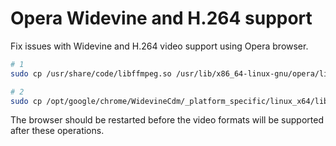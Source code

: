 # Opera Widevine and H.264 support

Fix issues with Widevine and H.264 video support using Opera browser.

```sh
# 1
sudo cp /usr/share/code/libffmpeg.so /usr/lib/x86_64-linux-gnu/opera/libffmpeg.so

# 2
sudo cp /opt/google/chrome/WidevineCdm/_platform_specific/linux_x64/libwidevinecdm.so /opt/google/chrome/libwidevinecdm.so
```

The browser should be restarted before the video formats will be supported after these operations.